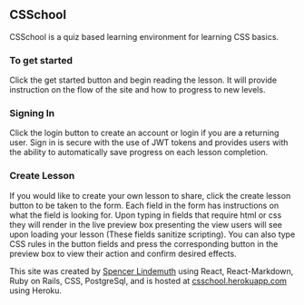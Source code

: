 ## CSSchool

CSSchool is a quiz based learning environment for learning CSS basics. 

### To get started

Click the get started button and begin reading the lesson. It will provide instruction on the flow of the site and how to progress to new levels.

### Signing In

Click the login button to create an account or login if you are a returning user. Sign in is secure with the use of JWT tokens and provides users with the ability to automatically save progress on each lesson completion.

### Create Lesson

If you would like to create your own lesson to share, click the create lesson button to be taken to the form. Each field in the form has instructions on what the field is looking for. Upon typing in fields that require html or css they will render in the live preview box presenting the view users will see upon loading your lesson (These fields sanitize scripting). You can also type CSS rules in the button fields and press the corresponding button in the preview box to view their action and confirm desired effects.



This site was created by <a href="https://https://www.linkedin.com/in/spencer-lindemuth/">Spencer Lindemuth</a> using React, React-Markdown, Ruby on Rails, CSS, PostgreSql, and is hosted at <a href="https://csschool.herokupapp.com">csschool.herokuapp.com</a> using Heroku.
